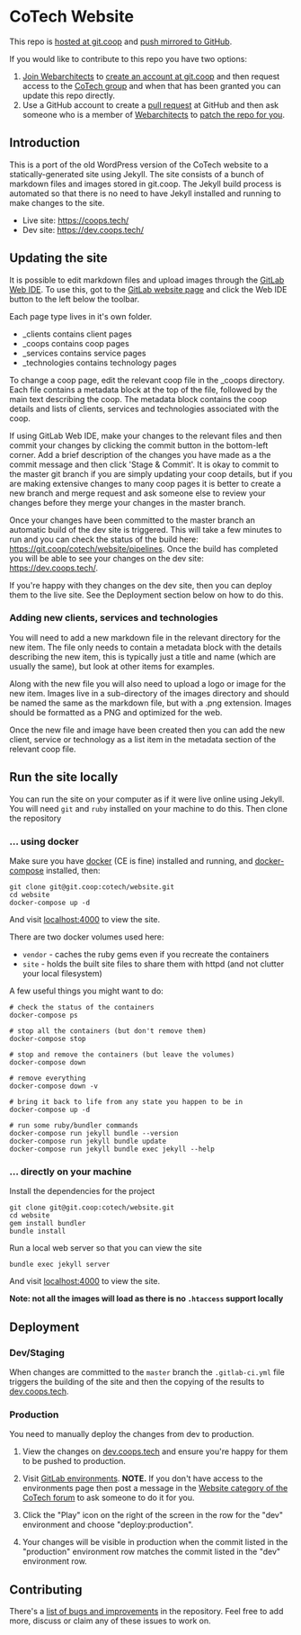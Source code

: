 # CoTech Website

This repo is [hosted at git.coop](https://git.coop/cotech/website) and [push mirrored to GitHub](https://github.com/cotech/jekyll-website).

If you would like to contribute to this repo you have two options:

1. [Join Webarchitects](https://webarch.coop/join) to [create an account at git.coop](https://webarch.coop/git#free) and then request access to the [CoTech group](https://git.coop/cotech) and when that has been granted you can update this repo directly.
2. Use a GitHub account to create a [pull request](https://github.com/cotech/jekyll-website/pulls) at GitHub and then ask someone who is a member of [Webarchitects](https://www.webarchitects.coop/) to [patch the repo for you](https://community.coops.tech/t/cotech-website-repo-mirroring-to-github/2818).

## Introduction

This is a port of the old WordPress version of the CoTech website to a statically-generated site using Jekyll. The site consists of a bunch of markdown files and images stored in git.coop. The Jekyll build process is automated so that there is no need to have Jekyll installed and running to make changes to the site.

  * Live site: https://coops.tech/
  * Dev site: https://dev.coops.tech/

## Updating the site

It is possible to edit markdown files and upload images through the [GitLab Web IDE](https://docs.gitlab.com/ce/user/project/web_ide/). To use this, got to the [GitLab website page](https://git.coop/cotech/website) and click the Web IDE button to the left below the toolbar.

Each page type lives in it's own folder.

  * _clients contains client pages
  * _coops contains coop pages
  * _services contains service pages
  * _technologies contains technology pages

To change a coop page, edit the relevant coop file in the _coops directory. Each file contains a metadata block at the top of the file, followed by the main text describing the coop. The metadata block contains the coop details and lists of clients, services and technologies associated with the coop.

If using GitLab Web IDE, make your changes to the relevant files and then commit your changes by clicking the commit button in the bottom-left corner. Add a brief description of the changes you have made as a the commit message and then click 'Stage & Commit'. It is okay to commit to the master git branch if you are simply updating your coop details, but if you are making extensive changes to many coop pages it is better to create a new branch and merge request and ask someone else to review your changes before they merge your changes in the master branch.

Once your changes have been committed to the master branch an automatic build of the dev site is triggered. This will take a few minutes to run and you can check the status of the build here: https://git.coop/cotech/website/pipelines. Once the build has completed you will be able to see your changes on the dev site: https://dev.coops.tech/.

If you're happy with they changes on the dev site, then you can deploy them to the live site. See the Deployment section below on how to do this.

### Adding new clients, services and technologies

You will need to add a new markdown file in the relevant directory for the new item. The file only needs to contain a metadata block with the details describing the new item, this is typically just a title and name (which are usually the same), but look at other items for examples.

Along with the new file you will also need to upload a logo or image for the new item. Images live in a sub-directory of the images directory and should be named the same as the markdown file, but with a .png extension. Images should be formatted as a PNG and optimized for the web.

Once the new file and image have been created then you can add the new client, service or technology as a list item in the metadata section of the relevant coop file.

## Run the site locally

You can run the site on your computer as if it were live online using Jekyll. You will need `git` and `ruby` installed on your machine to do this. Then clone the repository

### ... using docker

Make sure you have [docker](https://docs.docker.com/install/) (CE is fine) installed and running,
and [docker-compose](https://docs.docker.com/compose/install/) installed,
then:

    git clone git@git.coop:cotech/website.git
    cd website
    docker-compose up -d

And visit [localhost:4000](http://localhost:4000) to view the site.

There are two docker volumes used here:
* `vendor` - caches the ruby gems even if you recreate the containers
* `site` - holds the built site files to share them with httpd (and not clutter your local filesystem)

A few useful things you might want to do:

    # check the status of the containers
    docker-compose ps

    # stop all the containers (but don't remove them)
    docker-compose stop

    # stop and remove the containers (but leave the volumes)
    docker-compose down

    # remove everything
    docker-compose down -v

    # bring it back to life from any state you happen to be in
    docker-compose up -d

    # run some ruby/bundler commands
    docker-compose run jekyll bundle --version
    docker-compose run jekyll bundle update
    docker-compose run jekyll bundle exec jekyll --help

### ... directly on your machine

Install the dependencies for the project

    git clone git@git.coop:cotech/website.git
    cd website
    gem install bundler
    bundle install

Run a local web server so that you can view the site

    bundle exec jekyll server

And visit [localhost:4000](http://localhost:4000) to view the site.

**Note: not all the images will load as there is no `.htaccess` support locally**

## Deployment

### Dev/Staging

When changes are committed to the `master` branch the `.gitlab-ci.yml` file triggers the building of the site and then the copying of the results to [dev.coops.tech](https://dev.coops.tech).

### Production

You need to manually deploy the changes from dev to production.

1. View the changes on [dev.coops.tech](https://dev.coops.tech) and ensure you're happy for them to be pushed to production.

2. Visit [GitLab environments](https://git.coop/cotech/website/environments). __NOTE.__ If you don't have access to the environments page then post a message in the [Website category of the CoTech forum](https://community.coops.tech/c/cotech/website) to ask someone to do it for you.

3. Click the "Play" icon on the right of the screen in the row for the "dev" environment and choose "deploy:production".

4. Your changes will be visible in production when the commit listed in the "production" environment row matches the commit listed in the "dev" environment row.

## Contributing

There's a [list of bugs and improvements](https://git.coop/cotech/website/issues) in the repository. Feel free to add more, discuss or claim any of these issues to work on.

[CoTech Website]: https://www.coops.tech/
[Jekyll]: https://jekyllrb.com/
